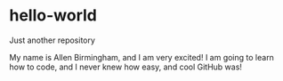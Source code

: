 # hello-world
Just another repository

My name is Allen Birmingham, and I am very excited! I am going to learn how to code, and I never knew how easy, and cool GitHub was!
